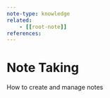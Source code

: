 ```yaml
---
note-type: knowledge
related:
    - [[root-note]]
references:
---
```


# Note Taking

How to create and manage notes
